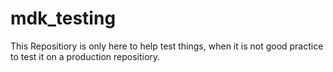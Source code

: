# mdk_testing

This Repositiory is only here to help test things, when it is not good practice to test it on a production repositiory. 
